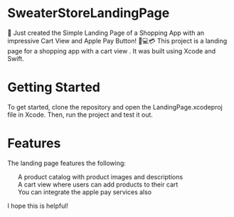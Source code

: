 # SweaterStoreLandingPage
🚀 Just created the Simple  Landing Page of a Shopping App with an impressive Cart View and Apple Pay Button! 🛒💻💳
   This project is a landing page for a shopping app with a cart view . It was built using Xcode and Swift.

# Getting Started
To get started, clone the repository and open the LandingPage.xcodeproj file in Xcode. Then, run the project and test it out.

# Features
The landing page features the following:
<ul>A product catalog with product images and descriptions </br>
A cart view where users can add products to their cart</br>
You can integrate the apple pay services also </br>
</ul>


I hope this is helpful!
